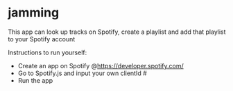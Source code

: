 # jamming
This app can look up tracks on Spotify, create a playlist  and add that playlist to your Spotify account

Instructions to run yourself: 
- Create an app on Spotify @https://developer.spotify.com/
- Go to Spotify.js and input your own clientId #
- Run the app
